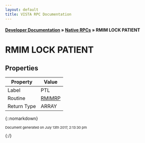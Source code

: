 ```yaml
---
layout: default
title: VISTA RPC Documentation
---
```


#### [Developer Documentation](../index) &#187; [Native RPCs](TableOfContents) &#187; RMIM LOCK PATIENT<br/>
# RMIM LOCK PATIENT



## Properties

Property | Value
--- | ---
Label | PTL
Routine | [RMIMRP](http://code.osehra.org/dox/Routine_RMIMRP_source.html)
Return Type | ARRAY




{::nomarkdown} <br/><p style="font-size: 11px">Document generated on July 13th 2017, 2:13:30 pm</p>{:/}